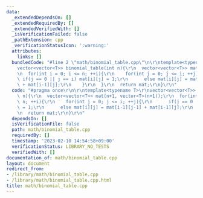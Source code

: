 ```yaml
---
data:
  _extendedDependsOn: []
  _extendedRequiredBy: []
  _extendedVerifiedWith: []
  _isVerificationFailed: false
  _pathExtension: cpp
  _verificationStatusIcon: ':warning:'
  attributes:
    links: []
  bundledCode: "#line 2 \"math/binomial_table.cpp\"\n\r\ntemplate<typename T>\r\n\
    vector<vector<T>> binomial_table(int n){\r\n  vector<vector<T>> mat(n+1, vector<T>(n+1));\r\
    \n  for(int i = 0; i <= n; ++i){\r\n    for(int j = 0; j <= i; ++j){\r\n     \
    \ if(j == 0 || j == i) mat[i][j] = 1;\r\n      else mat[i][j] = mat[i-1][j-1]\
    \ + mat[i-1][j];\r\n    }\r\n  }\r\n  return mat;\r\n}\r\n"
  code: "#pragma once\r\n\r\ntemplate<typename T>\r\nvector<vector<T>> binomial_table(int\
    \ n){\r\n  vector<vector<T>> mat(n+1, vector<T>(n+1));\r\n  for(int i = 0; i <=\
    \ n; ++i){\r\n    for(int j = 0; j <= i; ++j){\r\n      if(j == 0 || j == i) mat[i][j]\
    \ = 1;\r\n      else mat[i][j] = mat[i-1][j-1] + mat[i-1][j];\r\n    }\r\n  }\r\
    \n  return mat;\r\n}\r\n"
  dependsOn: []
  isVerificationFile: false
  path: math/binomial_table.cpp
  requiredBy: []
  timestamp: '2023-02-10 14:54:58+09:00'
  verificationStatus: LIBRARY_NO_TESTS
  verifiedWith: []
documentation_of: math/binomial_table.cpp
layout: document
redirect_from:
- /library/math/binomial_table.cpp
- /library/math/binomial_table.cpp.html
title: math/binomial_table.cpp
---
```

